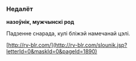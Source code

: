### Недалёт
**назоўнік, мужчынскі род**

Падзенне снарада, кулі бліжэй намечанай цэлі.

<a rel="author">[http://rv-blr.com/](http://rv-blr.com/slounik.jsp?letterId=0&maskId=0&pageId=1890)</a>
